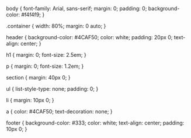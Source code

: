 body {
    font-family: Arial, sans-serif;
    margin: 0;
    padding: 0;
    background-color: #f4f4f9;
}

.container {
    width: 80%;
    margin: 0 auto;
}

header {
    background-color: #4CAF50;
    color: white;
    padding: 20px 0;
    text-align: center;
}

h1 {
    margin: 0;
    font-size: 2.5em;
}

p {
    margin: 0;
    font-size: 1.2em;
}

section {
    margin: 40px 0;
}

ul {
    list-style-type: none;
    padding: 0;
}

li {
    margin: 10px 0;
}

a {
    color: #4CAF50;
    text-decoration: none;
}

footer {
    background-color: #333;
    color: white;
    text-align: center;
    padding: 10px 0;
}
